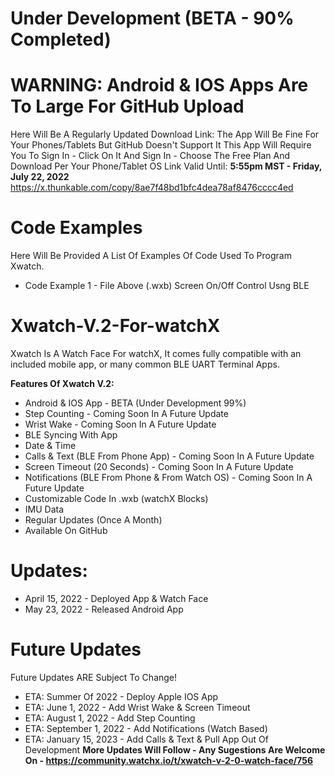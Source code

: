 # Under Development (BETA - 90% Completed)

# WARNING: Android & IOS Apps Are To Large For GitHub Upload
Here Will Be A Regularly Updated Download Link:
The App Will Be Fine For Your Phones/Tablets But GitHub Doesn't Support It
This App Will Require You To Sign In - Click On It And Sign In - Choose The Free Plan And Download Per Your Phone/Tablet OS
Link Valid Until: **5:55pm MST - Friday, July 22, 2022**
https://x.thunkable.com/copy/8ae7f48bd1bfc4dea78af8476cccc4ed

# Code Examples
Here Will Be Provided A List Of Examples Of Code Used To Program Xwatch.
* Code Example 1 - File Above (.wxb) Screen On/Off Control Usng BLE

# Xwatch-V.2-For-watchX
Xwatch Is A Watch Face For watchX, It comes fully compatible with an included mobile app, or many common BLE UART Terminal Apps.

**Features Of Xwatch V.2:**
* Android & IOS App - BETA (Under Development 99%)
* Step Counting - Coming Soon In A Future Update
* Wrist Wake - Coming Soon In A Future Update
* BLE Syncing With App
* Date & Time
* Calls & Text (BLE From Phone App) - Coming Soon In A Future Update
* Screen Timeout (20 Seconds) - Coming Soon In A Future Update
* Notifications (BLE From Phone & From Watch OS) - Coming Soon In A Future Update
* Customizable Code In .wxb (watchX Blocks)
* IMU Data
* Regular Updates (Once A Month)
* Available On GitHub

# Updates:

* April 15, 2022 - Deployed App & Watch Face
* May 23, 2022 - Released Android App

# Future Updates

Future Updates ARE Subject To Change!
* ETA: Summer Of 2022 - Deploy Apple IOS App
* ETA: June 1, 2022 - Add Wrist Wake & Screen Timeout
* ETA: August 1, 2022 - Add Step Counting
* ETA: September 1, 2022 - Add Notifications (Watch Based)
* ETA: January 15, 2023 - Add Calls & Text & Pull App Out Of Development
**More Updates Will Follow - Any Sugestions Are Welcome On - https://community.watchx.io/t/xwatch-v-2-0-watch-face/756**
